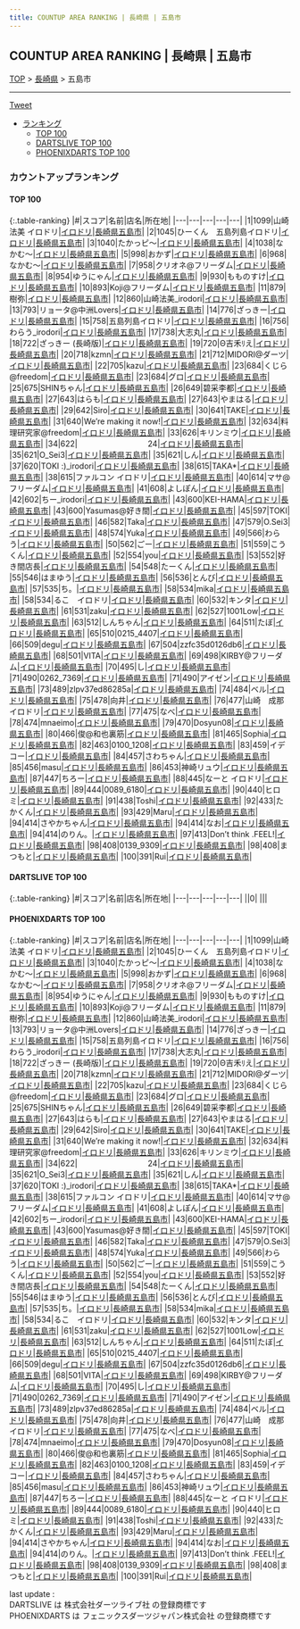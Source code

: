```yaml
---
title: COUNTUP AREA RANKING | 長崎県 | 五島市
---
```

## COUNTUP AREA RANKING | 長崎県 | 五島市

[TOP](/darts/rank/) > [長崎県](/darts/rank/長崎県/) > 五島市

___

<a href="https://twitter.com/share?ref_src=twsrc%5Etfw" data-text="COUNTUP AREA RANKING | 長崎県五島市" class="twitter-share-button" data-hashtags="DARTSLIVE,PHOENIXDARTS,darts,ダーツ" data-show-count="false">Tweet</a>

* [ランキング](#カウントアップランキング)
    * [TOP 100](#top-100)
    * [DARTSLIVE TOP 100](#dartslive-top-100)
    * [PHOENIXDARTS TOP 100](#phoenixdarts-top-100)

### カウントアップランキング

#### TOP 100



{:.table-ranking}
|#|スコア|名前|店名|所在地|
|---|---|---|---|---|
|1|1099|<span class="rank-name-pd">山崎法美 イロドリ</span>|<a href="https://vs.phoenixdarts.com/jp/shop/shopDetailInfo/s_88919?s_seq=88919">イロドリ</a>|<a href="/darts/rank/長崎県/五島市">長崎県五島市</a>|
|2|1045|<span class="rank-name-pd">ひーくん　五島列島イロドリ</span>|<a href="https://vs.phoenixdarts.com/jp/shop/shopDetailInfo/s_88919?s_seq=88919">イロドリ</a>|<a href="/darts/rank/長崎県/五島市">長崎県五島市</a>|
|3|1040|<span class="rank-name-pd">たかっピ～</span>|<a href="https://vs.phoenixdarts.com/jp/shop/shopDetailInfo/s_88919?s_seq=88919">イロドリ</a>|<a href="/darts/rank/長崎県/五島市">長崎県五島市</a>|
|4|1038|<span class="rank-name-pd">なかむ～</span>|<a href="https://vs.phoenixdarts.com/jp/shop/shopDetailInfo/s_88919?s_seq=88919">イロドリ</a>|<a href="/darts/rank/長崎県/五島市">長崎県五島市</a>|
|5|998|<span class="rank-name-pd">おかず</span>|<a href="https://vs.phoenixdarts.com/jp/shop/shopDetailInfo/s_88919?s_seq=88919">イロドリ</a>|<a href="/darts/rank/長崎県/五島市">長崎県五島市</a>|
|6|968|<span class="rank-name-pd">なかむ〜</span>|<a href="https://vs.phoenixdarts.com/jp/shop/shopDetailInfo/s_88919?s_seq=88919">イロドリ</a>|<a href="/darts/rank/長崎県/五島市">長崎県五島市</a>|
|7|958|<span class="rank-name-pd">クリオネ@フリーダム</span>|<a href="https://vs.phoenixdarts.com/jp/shop/shopDetailInfo/s_88919?s_seq=88919">イロドリ</a>|<a href="/darts/rank/長崎県/五島市">長崎県五島市</a>|
|8|954|<span class="rank-name-pd">ゆうにゃん</span>|<a href="https://vs.phoenixdarts.com/jp/shop/shopDetailInfo/s_88919?s_seq=88919">イロドリ</a>|<a href="/darts/rank/長崎県/五島市">長崎県五島市</a>|
|9|930|<span class="rank-name-pd">もものすけ</span>|<a href="https://vs.phoenixdarts.com/jp/shop/shopDetailInfo/s_88919?s_seq=88919">イロドリ</a>|<a href="/darts/rank/長崎県/五島市">長崎県五島市</a>|
|10|893|<span class="rank-name-pd">Koji@フリーダム</span>|<a href="https://vs.phoenixdarts.com/jp/shop/shopDetailInfo/s_88919?s_seq=88919">イロドリ</a>|<a href="/darts/rank/長崎県/五島市">長崎県五島市</a>|
|11|879|<span class="rank-name-pd">樹弥</span>|<a href="https://vs.phoenixdarts.com/jp/shop/shopDetailInfo/s_88919?s_seq=88919">イロドリ</a>|<a href="/darts/rank/長崎県/五島市">長崎県五島市</a>|
|12|860|<span class="rank-name-pd">山崎法美_irodori</span>|<a href="https://vs.phoenixdarts.com/jp/shop/shopDetailInfo/s_88919?s_seq=88919">イロドリ</a>|<a href="/darts/rank/長崎県/五島市">長崎県五島市</a>|
|13|793|<span class="rank-name-pd">リョータ@中洲Lovers</span>|<a href="https://vs.phoenixdarts.com/jp/shop/shopDetailInfo/s_88919?s_seq=88919">イロドリ</a>|<a href="/darts/rank/長崎県/五島市">長崎県五島市</a>|
|14|776|<span class="rank-name-pd">ざっきー</span>|<a href="https://vs.phoenixdarts.com/jp/shop/shopDetailInfo/s_88919?s_seq=88919">イロドリ</a>|<a href="/darts/rank/長崎県/五島市">長崎県五島市</a>|
|15|758|<span class="rank-name-pd">五島列島イロドリ</span>|<a href="https://vs.phoenixdarts.com/jp/shop/shopDetailInfo/s_88919?s_seq=88919">イロドリ</a>|<a href="/darts/rank/長崎県/五島市">長崎県五島市</a>|
|16|756|<span class="rank-name-pd">わらう_irodori</span>|<a href="https://vs.phoenixdarts.com/jp/shop/shopDetailInfo/s_88919?s_seq=88919">イロドリ</a>|<a href="/darts/rank/長崎県/五島市">長崎県五島市</a>|
|17|738|<span class="rank-name-pd">大志丸</span>|<a href="https://vs.phoenixdarts.com/jp/shop/shopDetailInfo/s_88919?s_seq=88919">イロドリ</a>|<a href="/darts/rank/長崎県/五島市">長崎県五島市</a>|
|18|722|<span class="rank-name-pd">ざっきー (長崎版)</span>|<a href="https://vs.phoenixdarts.com/jp/shop/shopDetailInfo/s_88919?s_seq=88919">イロドリ</a>|<a href="/darts/rank/長崎県/五島市">長崎県五島市</a>|
|19|720|<span class="rank-name-pd">Θ吉禾ﾘえ</span>|<a href="https://vs.phoenixdarts.com/jp/shop/shopDetailInfo/s_88919?s_seq=88919">イロドリ</a>|<a href="/darts/rank/長崎県/五島市">長崎県五島市</a>|
|20|718|<span class="rank-name-pd">kzmn</span>|<a href="https://vs.phoenixdarts.com/jp/shop/shopDetailInfo/s_88919?s_seq=88919">イロドリ</a>|<a href="/darts/rank/長崎県/五島市">長崎県五島市</a>|
|21|712|<span class="rank-name-pd">MIDORI@ダーツ</span>|<a href="https://vs.phoenixdarts.com/jp/shop/shopDetailInfo/s_88919?s_seq=88919">イロドリ</a>|<a href="/darts/rank/長崎県/五島市">長崎県五島市</a>|
|22|705|<span class="rank-name-pd">kazu</span>|<a href="https://vs.phoenixdarts.com/jp/shop/shopDetailInfo/s_88919?s_seq=88919">イロドリ</a>|<a href="/darts/rank/長崎県/五島市">長崎県五島市</a>|
|23|684|<span class="rank-name-pd">くじら@freedom</span>|<a href="https://vs.phoenixdarts.com/jp/shop/shopDetailInfo/s_88919?s_seq=88919">イロドリ</a>|<a href="/darts/rank/長崎県/五島市">長崎県五島市</a>|
|23|684|<span class="rank-name-pd">グロ</span>|<a href="https://vs.phoenixdarts.com/jp/shop/shopDetailInfo/s_88919?s_seq=88919">イロドリ</a>|<a href="/darts/rank/長崎県/五島市">長崎県五島市</a>|
|25|675|<span class="rank-name-pd">SHINちゃん</span>|<a href="https://vs.phoenixdarts.com/jp/shop/shopDetailInfo/s_88919?s_seq=88919">イロドリ</a>|<a href="/darts/rank/長崎県/五島市">長崎県五島市</a>|
|26|649|<span class="rank-name-pd">碧采李都</span>|<a href="https://vs.phoenixdarts.com/jp/shop/shopDetailInfo/s_88919?s_seq=88919">イロドリ</a>|<a href="/darts/rank/長崎県/五島市">長崎県五島市</a>|
|27|643|<span class="rank-name-pd">はらも</span>|<a href="https://vs.phoenixdarts.com/jp/shop/shopDetailInfo/s_88919?s_seq=88919">イロドリ</a>|<a href="/darts/rank/長崎県/五島市">長崎県五島市</a>|
|27|643|<span class="rank-name-pd">やまはる</span>|<a href="https://vs.phoenixdarts.com/jp/shop/shopDetailInfo/s_88919?s_seq=88919">イロドリ</a>|<a href="/darts/rank/長崎県/五島市">長崎県五島市</a>|
|29|642|<span class="rank-name-pd">Siro</span>|<a href="https://vs.phoenixdarts.com/jp/shop/shopDetailInfo/s_88919?s_seq=88919">イロドリ</a>|<a href="/darts/rank/長崎県/五島市">長崎県五島市</a>|
|30|641|<span class="rank-name-pd">TAKE</span>|<a href="https://vs.phoenixdarts.com/jp/shop/shopDetailInfo/s_88919?s_seq=88919">イロドリ</a>|<a href="/darts/rank/長崎県/五島市">長崎県五島市</a>|
|31|640|<span class="rank-name-pd">We’re making it now!</span>|<a href="https://vs.phoenixdarts.com/jp/shop/shopDetailInfo/s_88919?s_seq=88919">イロドリ</a>|<a href="/darts/rank/長崎県/五島市">長崎県五島市</a>|
|32|634|<span class="rank-name-pd">料理研究家@freedom</span>|<a href="https://vs.phoenixdarts.com/jp/shop/shopDetailInfo/s_88919?s_seq=88919">イロドリ</a>|<a href="/darts/rank/長崎県/五島市">長崎県五島市</a>|
|33|626|<span class="rank-name-pd">キリンミウ</span>|<a href="https://vs.phoenixdarts.com/jp/shop/shopDetailInfo/s_88919?s_seq=88919">イロドリ</a>|<a href="/darts/rank/長崎県/五島市">長崎県五島市</a>|
|34|622|<span class="rank-name-pd">　　　　　　　　　24</span>|<a href="https://vs.phoenixdarts.com/jp/shop/shopDetailInfo/s_88919?s_seq=88919">イロドリ</a>|<a href="/darts/rank/長崎県/五島市">長崎県五島市</a>|
|35|621|<span class="rank-name-pd">O_Sei3</span>|<a href="https://vs.phoenixdarts.com/jp/shop/shopDetailInfo/s_88919?s_seq=88919">イロドリ</a>|<a href="/darts/rank/長崎県/五島市">長崎県五島市</a>|
|35|621|<span class="rank-name-pd">しん</span>|<a href="https://vs.phoenixdarts.com/jp/shop/shopDetailInfo/s_88919?s_seq=88919">イロドリ</a>|<a href="/darts/rank/長崎県/五島市">長崎県五島市</a>|
|37|620|<span class="rank-name-pd">TOKI :)_irodori</span>|<a href="https://vs.phoenixdarts.com/jp/shop/shopDetailInfo/s_88919?s_seq=88919">イロドリ</a>|<a href="/darts/rank/長崎県/五島市">長崎県五島市</a>|
|38|615|<span class="rank-name-pd">TAKA*</span>|<a href="https://vs.phoenixdarts.com/jp/shop/shopDetailInfo/s_88919?s_seq=88919">イロドリ</a>|<a href="/darts/rank/長崎県/五島市">長崎県五島市</a>|
|38|615|<span class="rank-name-pd">ファルコン イロドリ</span>|<a href="https://vs.phoenixdarts.com/jp/shop/shopDetailInfo/s_88919?s_seq=88919">イロドリ</a>|<a href="/darts/rank/長崎県/五島市">長崎県五島市</a>|
|40|614|<span class="rank-name-pd">マサ@フリーダム</span>|<a href="https://vs.phoenixdarts.com/jp/shop/shopDetailInfo/s_88919?s_seq=88919">イロドリ</a>|<a href="/darts/rank/長崎県/五島市">長崎県五島市</a>|
|41|608|<span class="rank-name-pd">よしぽん</span>|<a href="https://vs.phoenixdarts.com/jp/shop/shopDetailInfo/s_88919?s_seq=88919">イロドリ</a>|<a href="/darts/rank/長崎県/五島市">長崎県五島市</a>|
|42|602|<span class="rank-name-pd">ちー_irodori</span>|<a href="https://vs.phoenixdarts.com/jp/shop/shopDetailInfo/s_88919?s_seq=88919">イロドリ</a>|<a href="/darts/rank/長崎県/五島市">長崎県五島市</a>|
|43|600|<span class="rank-name-pd">KEI-HAMA</span>|<a href="https://vs.phoenixdarts.com/jp/shop/shopDetailInfo/s_88919?s_seq=88919">イロドリ</a>|<a href="/darts/rank/長崎県/五島市">長崎県五島市</a>|
|43|600|<span class="rank-name-pd">Yasumas@好き間</span>|<a href="https://vs.phoenixdarts.com/jp/shop/shopDetailInfo/s_88919?s_seq=88919">イロドリ</a>|<a href="/darts/rank/長崎県/五島市">長崎県五島市</a>|
|45|597|<span class="rank-name-pd">TOKI</span>|<a href="https://vs.phoenixdarts.com/jp/shop/shopDetailInfo/s_88919?s_seq=88919">イロドリ</a>|<a href="/darts/rank/長崎県/五島市">長崎県五島市</a>|
|46|582|<span class="rank-name-pd">Taka</span>|<a href="https://vs.phoenixdarts.com/jp/shop/shopDetailInfo/s_88919?s_seq=88919">イロドリ</a>|<a href="/darts/rank/長崎県/五島市">長崎県五島市</a>|
|47|579|<span class="rank-name-pd">O.Sei3</span>|<a href="https://vs.phoenixdarts.com/jp/shop/shopDetailInfo/s_88919?s_seq=88919">イロドリ</a>|<a href="/darts/rank/長崎県/五島市">長崎県五島市</a>|
|48|574|<span class="rank-name-pd">Yuka</span>|<a href="https://vs.phoenixdarts.com/jp/shop/shopDetailInfo/s_88919?s_seq=88919">イロドリ</a>|<a href="/darts/rank/長崎県/五島市">長崎県五島市</a>|
|49|566|<span class="rank-name-pd">わらう</span>|<a href="https://vs.phoenixdarts.com/jp/shop/shopDetailInfo/s_88919?s_seq=88919">イロドリ</a>|<a href="/darts/rank/長崎県/五島市">長崎県五島市</a>|
|50|562|<span class="rank-name-pd">ごー</span>|<a href="https://vs.phoenixdarts.com/jp/shop/shopDetailInfo/s_88919?s_seq=88919">イロドリ</a>|<a href="/darts/rank/長崎県/五島市">長崎県五島市</a>|
|51|559|<span class="rank-name-pd">こうくん</span>|<a href="https://vs.phoenixdarts.com/jp/shop/shopDetailInfo/s_88919?s_seq=88919">イロドリ</a>|<a href="/darts/rank/長崎県/五島市">長崎県五島市</a>|
|52|554|<span class="rank-name-pd">you</span>|<a href="https://vs.phoenixdarts.com/jp/shop/shopDetailInfo/s_88919?s_seq=88919">イロドリ</a>|<a href="/darts/rank/長崎県/五島市">長崎県五島市</a>|
|53|552|<span class="rank-name-pd">好き間店長</span>|<a href="https://vs.phoenixdarts.com/jp/shop/shopDetailInfo/s_88919?s_seq=88919">イロドリ</a>|<a href="/darts/rank/長崎県/五島市">長崎県五島市</a>|
|54|548|<span class="rank-name-pd">たーくん</span>|<a href="https://vs.phoenixdarts.com/jp/shop/shopDetailInfo/s_88919?s_seq=88919">イロドリ</a>|<a href="/darts/rank/長崎県/五島市">長崎県五島市</a>|
|55|546|<span class="rank-name-pd">はまゆう</span>|<a href="https://vs.phoenixdarts.com/jp/shop/shopDetailInfo/s_88919?s_seq=88919">イロドリ</a>|<a href="/darts/rank/長崎県/五島市">長崎県五島市</a>|
|56|536|<span class="rank-name-pd">とんび</span>|<a href="https://vs.phoenixdarts.com/jp/shop/shopDetailInfo/s_88919?s_seq=88919">イロドリ</a>|<a href="/darts/rank/長崎県/五島市">長崎県五島市</a>|
|57|535|<span class="rank-name-pd">ち。</span>|<a href="https://vs.phoenixdarts.com/jp/shop/shopDetailInfo/s_88919?s_seq=88919">イロドリ</a>|<a href="/darts/rank/長崎県/五島市">長崎県五島市</a>|
|58|534|<span class="rank-name-pd">mika</span>|<a href="https://vs.phoenixdarts.com/jp/shop/shopDetailInfo/s_88919?s_seq=88919">イロドリ</a>|<a href="/darts/rank/長崎県/五島市">長崎県五島市</a>|
|58|534|<span class="rank-name-pd">るこ　イロドリ</span>|<a href="https://vs.phoenixdarts.com/jp/shop/shopDetailInfo/s_88919?s_seq=88919">イロドリ</a>|<a href="/darts/rank/長崎県/五島市">長崎県五島市</a>|
|60|532|<span class="rank-name-pd">キンタ</span>|<a href="https://vs.phoenixdarts.com/jp/shop/shopDetailInfo/s_88919?s_seq=88919">イロドリ</a>|<a href="/darts/rank/長崎県/五島市">長崎県五島市</a>|
|61|531|<span class="rank-name-pd">zaku</span>|<a href="https://vs.phoenixdarts.com/jp/shop/shopDetailInfo/s_88919?s_seq=88919">イロドリ</a>|<a href="/darts/rank/長崎県/五島市">長崎県五島市</a>|
|62|527|<span class="rank-name-pd">1001Low</span>|<a href="https://vs.phoenixdarts.com/jp/shop/shopDetailInfo/s_88919?s_seq=88919">イロドリ</a>|<a href="/darts/rank/長崎県/五島市">長崎県五島市</a>|
|63|512|<span class="rank-name-pd">しんちゃん</span>|<a href="https://vs.phoenixdarts.com/jp/shop/shopDetailInfo/s_88919?s_seq=88919">イロドリ</a>|<a href="/darts/rank/長崎県/五島市">長崎県五島市</a>|
|64|511|<span class="rank-name-pd">たぼ</span>|<a href="https://vs.phoenixdarts.com/jp/shop/shopDetailInfo/s_88919?s_seq=88919">イロドリ</a>|<a href="/darts/rank/長崎県/五島市">長崎県五島市</a>|
|65|510|<span class="rank-name-pd">0215_4407</span>|<a href="https://vs.phoenixdarts.com/jp/shop/shopDetailInfo/s_88919?s_seq=88919">イロドリ</a>|<a href="/darts/rank/長崎県/五島市">長崎県五島市</a>|
|66|509|<span class="rank-name-pd">degu</span>|<a href="https://vs.phoenixdarts.com/jp/shop/shopDetailInfo/s_88919?s_seq=88919">イロドリ</a>|<a href="/darts/rank/長崎県/五島市">長崎県五島市</a>|
|67|504|<span class="rank-name-pd">zzfc35d0126db6</span>|<a href="https://vs.phoenixdarts.com/jp/shop/shopDetailInfo/s_88919?s_seq=88919">イロドリ</a>|<a href="/darts/rank/長崎県/五島市">長崎県五島市</a>|
|68|501|<span class="rank-name-pd">VITA</span>|<a href="https://vs.phoenixdarts.com/jp/shop/shopDetailInfo/s_88919?s_seq=88919">イロドリ</a>|<a href="/darts/rank/長崎県/五島市">長崎県五島市</a>|
|69|498|<span class="rank-name-pd">KIRBY@フリーダム</span>|<a href="https://vs.phoenixdarts.com/jp/shop/shopDetailInfo/s_88919?s_seq=88919">イロドリ</a>|<a href="/darts/rank/長崎県/五島市">長崎県五島市</a>|
|70|495|<span class="rank-name-pd">し</span>|<a href="https://vs.phoenixdarts.com/jp/shop/shopDetailInfo/s_88919?s_seq=88919">イロドリ</a>|<a href="/darts/rank/長崎県/五島市">長崎県五島市</a>|
|71|490|<span class="rank-name-pd">0262_7369</span>|<a href="https://vs.phoenixdarts.com/jp/shop/shopDetailInfo/s_88919?s_seq=88919">イロドリ</a>|<a href="/darts/rank/長崎県/五島市">長崎県五島市</a>|
|71|490|<span class="rank-name-pd">アイゼン</span>|<a href="https://vs.phoenixdarts.com/jp/shop/shopDetailInfo/s_88919?s_seq=88919">イロドリ</a>|<a href="/darts/rank/長崎県/五島市">長崎県五島市</a>|
|73|489|<span class="rank-name-pd">zlpv37ed86285a</span>|<a href="https://vs.phoenixdarts.com/jp/shop/shopDetailInfo/s_88919?s_seq=88919">イロドリ</a>|<a href="/darts/rank/長崎県/五島市">長崎県五島市</a>|
|74|484|<span class="rank-name-pd">ベル</span>|<a href="https://vs.phoenixdarts.com/jp/shop/shopDetailInfo/s_88919?s_seq=88919">イロドリ</a>|<a href="/darts/rank/長崎県/五島市">長崎県五島市</a>|
|75|478|<span class="rank-name-pd">向井</span>|<a href="https://vs.phoenixdarts.com/jp/shop/shopDetailInfo/s_88919?s_seq=88919">イロドリ</a>|<a href="/darts/rank/長崎県/五島市">長崎県五島市</a>|
|76|477|<span class="rank-name-pd">山崎　成那　イロドリ</span>|<a href="https://vs.phoenixdarts.com/jp/shop/shopDetailInfo/s_88919?s_seq=88919">イロドリ</a>|<a href="/darts/rank/長崎県/五島市">長崎県五島市</a>|
|77|475|<span class="rank-name-pd">なべ</span>|<a href="https://vs.phoenixdarts.com/jp/shop/shopDetailInfo/s_88919?s_seq=88919">イロドリ</a>|<a href="/darts/rank/長崎県/五島市">長崎県五島市</a>|
|78|474|<span class="rank-name-pd">mnaeimo</span>|<a href="https://vs.phoenixdarts.com/jp/shop/shopDetailInfo/s_88919?s_seq=88919">イロドリ</a>|<a href="/darts/rank/長崎県/五島市">長崎県五島市</a>|
|79|470|<span class="rank-name-pd">Dosyun08</span>|<a href="https://vs.phoenixdarts.com/jp/shop/shopDetailInfo/s_88919?s_seq=88919">イロドリ</a>|<a href="/darts/rank/長崎県/五島市">長崎県五島市</a>|
|80|466|<span class="rank-name-pd">俊@和也裏筋</span>|<a href="https://vs.phoenixdarts.com/jp/shop/shopDetailInfo/s_88919?s_seq=88919">イロドリ</a>|<a href="/darts/rank/長崎県/五島市">長崎県五島市</a>|
|81|465|<span class="rank-name-pd">Sophia</span>|<a href="https://vs.phoenixdarts.com/jp/shop/shopDetailInfo/s_88919?s_seq=88919">イロドリ</a>|<a href="/darts/rank/長崎県/五島市">長崎県五島市</a>|
|82|463|<span class="rank-name-pd">0100_1208</span>|<a href="https://vs.phoenixdarts.com/jp/shop/shopDetailInfo/s_88919?s_seq=88919">イロドリ</a>|<a href="/darts/rank/長崎県/五島市">長崎県五島市</a>|
|83|459|<span class="rank-name-pd">イデコー</span>|<a href="https://vs.phoenixdarts.com/jp/shop/shopDetailInfo/s_88919?s_seq=88919">イロドリ</a>|<a href="/darts/rank/長崎県/五島市">長崎県五島市</a>|
|84|457|<span class="rank-name-pd">さわちゃん</span>|<a href="https://vs.phoenixdarts.com/jp/shop/shopDetailInfo/s_88919?s_seq=88919">イロドリ</a>|<a href="/darts/rank/長崎県/五島市">長崎県五島市</a>|
|85|456|<span class="rank-name-pd">masu</span>|<a href="https://vs.phoenixdarts.com/jp/shop/shopDetailInfo/s_88919?s_seq=88919">イロドリ</a>|<a href="/darts/rank/長崎県/五島市">長崎県五島市</a>|
|86|453|<span class="rank-name-pd">神崎リュウ</span>|<a href="https://vs.phoenixdarts.com/jp/shop/shopDetailInfo/s_88919?s_seq=88919">イロドリ</a>|<a href="/darts/rank/長崎県/五島市">長崎県五島市</a>|
|87|447|<span class="rank-name-pd">ちろー</span>|<a href="https://vs.phoenixdarts.com/jp/shop/shopDetailInfo/s_88919?s_seq=88919">イロドリ</a>|<a href="/darts/rank/長崎県/五島市">長崎県五島市</a>|
|88|445|<span class="rank-name-pd">なーと イロドリ</span>|<a href="https://vs.phoenixdarts.com/jp/shop/shopDetailInfo/s_88919?s_seq=88919">イロドリ</a>|<a href="/darts/rank/長崎県/五島市">長崎県五島市</a>|
|89|444|<span class="rank-name-pd">0089_6180</span>|<a href="https://vs.phoenixdarts.com/jp/shop/shopDetailInfo/s_88919?s_seq=88919">イロドリ</a>|<a href="/darts/rank/長崎県/五島市">長崎県五島市</a>|
|90|440|<span class="rank-name-pd">ヒロミ</span>|<a href="https://vs.phoenixdarts.com/jp/shop/shopDetailInfo/s_88919?s_seq=88919">イロドリ</a>|<a href="/darts/rank/長崎県/五島市">長崎県五島市</a>|
|91|438|<span class="rank-name-pd">Toshi</span>|<a href="https://vs.phoenixdarts.com/jp/shop/shopDetailInfo/s_88919?s_seq=88919">イロドリ</a>|<a href="/darts/rank/長崎県/五島市">長崎県五島市</a>|
|92|433|<span class="rank-name-pd">たかくん</span>|<a href="https://vs.phoenixdarts.com/jp/shop/shopDetailInfo/s_88919?s_seq=88919">イロドリ</a>|<a href="/darts/rank/長崎県/五島市">長崎県五島市</a>|
|93|429|<span class="rank-name-pd">Maru</span>|<a href="https://vs.phoenixdarts.com/jp/shop/shopDetailInfo/s_88919?s_seq=88919">イロドリ</a>|<a href="/darts/rank/長崎県/五島市">長崎県五島市</a>|
|94|414|<span class="rank-name-pd">さやかちゃん</span>|<a href="https://vs.phoenixdarts.com/jp/shop/shopDetailInfo/s_88919?s_seq=88919">イロドリ</a>|<a href="/darts/rank/長崎県/五島市">長崎県五島市</a>|
|94|414|<span class="rank-name-pd">なお</span>|<a href="https://vs.phoenixdarts.com/jp/shop/shopDetailInfo/s_88919?s_seq=88919">イロドリ</a>|<a href="/darts/rank/長崎県/五島市">長崎県五島市</a>|
|94|414|<span class="rank-name-pd">のりん。</span>|<a href="https://vs.phoenixdarts.com/jp/shop/shopDetailInfo/s_88919?s_seq=88919">イロドリ</a>|<a href="/darts/rank/長崎県/五島市">長崎県五島市</a>|
|97|413|<span class="rank-name-pd">Don’t think .FEEL!</span>|<a href="https://vs.phoenixdarts.com/jp/shop/shopDetailInfo/s_88919?s_seq=88919">イロドリ</a>|<a href="/darts/rank/長崎県/五島市">長崎県五島市</a>|
|98|408|<span class="rank-name-pd">0139_9309</span>|<a href="https://vs.phoenixdarts.com/jp/shop/shopDetailInfo/s_88919?s_seq=88919">イロドリ</a>|<a href="/darts/rank/長崎県/五島市">長崎県五島市</a>|
|98|408|<span class="rank-name-pd">まつもと</span>|<a href="https://vs.phoenixdarts.com/jp/shop/shopDetailInfo/s_88919?s_seq=88919">イロドリ</a>|<a href="/darts/rank/長崎県/五島市">長崎県五島市</a>|
|100|391|<span class="rank-name-pd">Rui</span>|<a href="https://vs.phoenixdarts.com/jp/shop/shopDetailInfo/s_88919?s_seq=88919">イロドリ</a>|<a href="/darts/rank/長崎県/五島市">長崎県五島市</a>|


#### DARTSLIVE TOP 100



{:.table-ranking}
|#|スコア|名前|店名|所在地|
|---|---|---|---|---|
||0|<span class="rank-name-dl"> </span>|<a href=""></a>|<a href="/darts/rank//"></a>|


#### PHOENIXDARTS TOP 100



{:.table-ranking}
|#|スコア|名前|店名|所在地|
|---|---|---|---|---|
|1|1099|<span class="rank-name-pd">山崎法美 イロドリ</span>|<a href="https://vs.phoenixdarts.com/jp/shop/shopDetailInfo/s_88919?s_seq=88919">イロドリ</a>|<a href="/darts/rank/長崎県/五島市">長崎県五島市</a>|
|2|1045|<span class="rank-name-pd">ひーくん　五島列島イロドリ</span>|<a href="https://vs.phoenixdarts.com/jp/shop/shopDetailInfo/s_88919?s_seq=88919">イロドリ</a>|<a href="/darts/rank/長崎県/五島市">長崎県五島市</a>|
|3|1040|<span class="rank-name-pd">たかっピ～</span>|<a href="https://vs.phoenixdarts.com/jp/shop/shopDetailInfo/s_88919?s_seq=88919">イロドリ</a>|<a href="/darts/rank/長崎県/五島市">長崎県五島市</a>|
|4|1038|<span class="rank-name-pd">なかむ～</span>|<a href="https://vs.phoenixdarts.com/jp/shop/shopDetailInfo/s_88919?s_seq=88919">イロドリ</a>|<a href="/darts/rank/長崎県/五島市">長崎県五島市</a>|
|5|998|<span class="rank-name-pd">おかず</span>|<a href="https://vs.phoenixdarts.com/jp/shop/shopDetailInfo/s_88919?s_seq=88919">イロドリ</a>|<a href="/darts/rank/長崎県/五島市">長崎県五島市</a>|
|6|968|<span class="rank-name-pd">なかむ〜</span>|<a href="https://vs.phoenixdarts.com/jp/shop/shopDetailInfo/s_88919?s_seq=88919">イロドリ</a>|<a href="/darts/rank/長崎県/五島市">長崎県五島市</a>|
|7|958|<span class="rank-name-pd">クリオネ@フリーダム</span>|<a href="https://vs.phoenixdarts.com/jp/shop/shopDetailInfo/s_88919?s_seq=88919">イロドリ</a>|<a href="/darts/rank/長崎県/五島市">長崎県五島市</a>|
|8|954|<span class="rank-name-pd">ゆうにゃん</span>|<a href="https://vs.phoenixdarts.com/jp/shop/shopDetailInfo/s_88919?s_seq=88919">イロドリ</a>|<a href="/darts/rank/長崎県/五島市">長崎県五島市</a>|
|9|930|<span class="rank-name-pd">もものすけ</span>|<a href="https://vs.phoenixdarts.com/jp/shop/shopDetailInfo/s_88919?s_seq=88919">イロドリ</a>|<a href="/darts/rank/長崎県/五島市">長崎県五島市</a>|
|10|893|<span class="rank-name-pd">Koji@フリーダム</span>|<a href="https://vs.phoenixdarts.com/jp/shop/shopDetailInfo/s_88919?s_seq=88919">イロドリ</a>|<a href="/darts/rank/長崎県/五島市">長崎県五島市</a>|
|11|879|<span class="rank-name-pd">樹弥</span>|<a href="https://vs.phoenixdarts.com/jp/shop/shopDetailInfo/s_88919?s_seq=88919">イロドリ</a>|<a href="/darts/rank/長崎県/五島市">長崎県五島市</a>|
|12|860|<span class="rank-name-pd">山崎法美_irodori</span>|<a href="https://vs.phoenixdarts.com/jp/shop/shopDetailInfo/s_88919?s_seq=88919">イロドリ</a>|<a href="/darts/rank/長崎県/五島市">長崎県五島市</a>|
|13|793|<span class="rank-name-pd">リョータ@中洲Lovers</span>|<a href="https://vs.phoenixdarts.com/jp/shop/shopDetailInfo/s_88919?s_seq=88919">イロドリ</a>|<a href="/darts/rank/長崎県/五島市">長崎県五島市</a>|
|14|776|<span class="rank-name-pd">ざっきー</span>|<a href="https://vs.phoenixdarts.com/jp/shop/shopDetailInfo/s_88919?s_seq=88919">イロドリ</a>|<a href="/darts/rank/長崎県/五島市">長崎県五島市</a>|
|15|758|<span class="rank-name-pd">五島列島イロドリ</span>|<a href="https://vs.phoenixdarts.com/jp/shop/shopDetailInfo/s_88919?s_seq=88919">イロドリ</a>|<a href="/darts/rank/長崎県/五島市">長崎県五島市</a>|
|16|756|<span class="rank-name-pd">わらう_irodori</span>|<a href="https://vs.phoenixdarts.com/jp/shop/shopDetailInfo/s_88919?s_seq=88919">イロドリ</a>|<a href="/darts/rank/長崎県/五島市">長崎県五島市</a>|
|17|738|<span class="rank-name-pd">大志丸</span>|<a href="https://vs.phoenixdarts.com/jp/shop/shopDetailInfo/s_88919?s_seq=88919">イロドリ</a>|<a href="/darts/rank/長崎県/五島市">長崎県五島市</a>|
|18|722|<span class="rank-name-pd">ざっきー (長崎版)</span>|<a href="https://vs.phoenixdarts.com/jp/shop/shopDetailInfo/s_88919?s_seq=88919">イロドリ</a>|<a href="/darts/rank/長崎県/五島市">長崎県五島市</a>|
|19|720|<span class="rank-name-pd">Θ吉禾ﾘえ</span>|<a href="https://vs.phoenixdarts.com/jp/shop/shopDetailInfo/s_88919?s_seq=88919">イロドリ</a>|<a href="/darts/rank/長崎県/五島市">長崎県五島市</a>|
|20|718|<span class="rank-name-pd">kzmn</span>|<a href="https://vs.phoenixdarts.com/jp/shop/shopDetailInfo/s_88919?s_seq=88919">イロドリ</a>|<a href="/darts/rank/長崎県/五島市">長崎県五島市</a>|
|21|712|<span class="rank-name-pd">MIDORI@ダーツ</span>|<a href="https://vs.phoenixdarts.com/jp/shop/shopDetailInfo/s_88919?s_seq=88919">イロドリ</a>|<a href="/darts/rank/長崎県/五島市">長崎県五島市</a>|
|22|705|<span class="rank-name-pd">kazu</span>|<a href="https://vs.phoenixdarts.com/jp/shop/shopDetailInfo/s_88919?s_seq=88919">イロドリ</a>|<a href="/darts/rank/長崎県/五島市">長崎県五島市</a>|
|23|684|<span class="rank-name-pd">くじら@freedom</span>|<a href="https://vs.phoenixdarts.com/jp/shop/shopDetailInfo/s_88919?s_seq=88919">イロドリ</a>|<a href="/darts/rank/長崎県/五島市">長崎県五島市</a>|
|23|684|<span class="rank-name-pd">グロ</span>|<a href="https://vs.phoenixdarts.com/jp/shop/shopDetailInfo/s_88919?s_seq=88919">イロドリ</a>|<a href="/darts/rank/長崎県/五島市">長崎県五島市</a>|
|25|675|<span class="rank-name-pd">SHINちゃん</span>|<a href="https://vs.phoenixdarts.com/jp/shop/shopDetailInfo/s_88919?s_seq=88919">イロドリ</a>|<a href="/darts/rank/長崎県/五島市">長崎県五島市</a>|
|26|649|<span class="rank-name-pd">碧采李都</span>|<a href="https://vs.phoenixdarts.com/jp/shop/shopDetailInfo/s_88919?s_seq=88919">イロドリ</a>|<a href="/darts/rank/長崎県/五島市">長崎県五島市</a>|
|27|643|<span class="rank-name-pd">はらも</span>|<a href="https://vs.phoenixdarts.com/jp/shop/shopDetailInfo/s_88919?s_seq=88919">イロドリ</a>|<a href="/darts/rank/長崎県/五島市">長崎県五島市</a>|
|27|643|<span class="rank-name-pd">やまはる</span>|<a href="https://vs.phoenixdarts.com/jp/shop/shopDetailInfo/s_88919?s_seq=88919">イロドリ</a>|<a href="/darts/rank/長崎県/五島市">長崎県五島市</a>|
|29|642|<span class="rank-name-pd">Siro</span>|<a href="https://vs.phoenixdarts.com/jp/shop/shopDetailInfo/s_88919?s_seq=88919">イロドリ</a>|<a href="/darts/rank/長崎県/五島市">長崎県五島市</a>|
|30|641|<span class="rank-name-pd">TAKE</span>|<a href="https://vs.phoenixdarts.com/jp/shop/shopDetailInfo/s_88919?s_seq=88919">イロドリ</a>|<a href="/darts/rank/長崎県/五島市">長崎県五島市</a>|
|31|640|<span class="rank-name-pd">We’re making it now!</span>|<a href="https://vs.phoenixdarts.com/jp/shop/shopDetailInfo/s_88919?s_seq=88919">イロドリ</a>|<a href="/darts/rank/長崎県/五島市">長崎県五島市</a>|
|32|634|<span class="rank-name-pd">料理研究家@freedom</span>|<a href="https://vs.phoenixdarts.com/jp/shop/shopDetailInfo/s_88919?s_seq=88919">イロドリ</a>|<a href="/darts/rank/長崎県/五島市">長崎県五島市</a>|
|33|626|<span class="rank-name-pd">キリンミウ</span>|<a href="https://vs.phoenixdarts.com/jp/shop/shopDetailInfo/s_88919?s_seq=88919">イロドリ</a>|<a href="/darts/rank/長崎県/五島市">長崎県五島市</a>|
|34|622|<span class="rank-name-pd">　　　　　　　　　24</span>|<a href="https://vs.phoenixdarts.com/jp/shop/shopDetailInfo/s_88919?s_seq=88919">イロドリ</a>|<a href="/darts/rank/長崎県/五島市">長崎県五島市</a>|
|35|621|<span class="rank-name-pd">O_Sei3</span>|<a href="https://vs.phoenixdarts.com/jp/shop/shopDetailInfo/s_88919?s_seq=88919">イロドリ</a>|<a href="/darts/rank/長崎県/五島市">長崎県五島市</a>|
|35|621|<span class="rank-name-pd">しん</span>|<a href="https://vs.phoenixdarts.com/jp/shop/shopDetailInfo/s_88919?s_seq=88919">イロドリ</a>|<a href="/darts/rank/長崎県/五島市">長崎県五島市</a>|
|37|620|<span class="rank-name-pd">TOKI :)_irodori</span>|<a href="https://vs.phoenixdarts.com/jp/shop/shopDetailInfo/s_88919?s_seq=88919">イロドリ</a>|<a href="/darts/rank/長崎県/五島市">長崎県五島市</a>|
|38|615|<span class="rank-name-pd">TAKA*</span>|<a href="https://vs.phoenixdarts.com/jp/shop/shopDetailInfo/s_88919?s_seq=88919">イロドリ</a>|<a href="/darts/rank/長崎県/五島市">長崎県五島市</a>|
|38|615|<span class="rank-name-pd">ファルコン イロドリ</span>|<a href="https://vs.phoenixdarts.com/jp/shop/shopDetailInfo/s_88919?s_seq=88919">イロドリ</a>|<a href="/darts/rank/長崎県/五島市">長崎県五島市</a>|
|40|614|<span class="rank-name-pd">マサ@フリーダム</span>|<a href="https://vs.phoenixdarts.com/jp/shop/shopDetailInfo/s_88919?s_seq=88919">イロドリ</a>|<a href="/darts/rank/長崎県/五島市">長崎県五島市</a>|
|41|608|<span class="rank-name-pd">よしぽん</span>|<a href="https://vs.phoenixdarts.com/jp/shop/shopDetailInfo/s_88919?s_seq=88919">イロドリ</a>|<a href="/darts/rank/長崎県/五島市">長崎県五島市</a>|
|42|602|<span class="rank-name-pd">ちー_irodori</span>|<a href="https://vs.phoenixdarts.com/jp/shop/shopDetailInfo/s_88919?s_seq=88919">イロドリ</a>|<a href="/darts/rank/長崎県/五島市">長崎県五島市</a>|
|43|600|<span class="rank-name-pd">KEI-HAMA</span>|<a href="https://vs.phoenixdarts.com/jp/shop/shopDetailInfo/s_88919?s_seq=88919">イロドリ</a>|<a href="/darts/rank/長崎県/五島市">長崎県五島市</a>|
|43|600|<span class="rank-name-pd">Yasumas@好き間</span>|<a href="https://vs.phoenixdarts.com/jp/shop/shopDetailInfo/s_88919?s_seq=88919">イロドリ</a>|<a href="/darts/rank/長崎県/五島市">長崎県五島市</a>|
|45|597|<span class="rank-name-pd">TOKI</span>|<a href="https://vs.phoenixdarts.com/jp/shop/shopDetailInfo/s_88919?s_seq=88919">イロドリ</a>|<a href="/darts/rank/長崎県/五島市">長崎県五島市</a>|
|46|582|<span class="rank-name-pd">Taka</span>|<a href="https://vs.phoenixdarts.com/jp/shop/shopDetailInfo/s_88919?s_seq=88919">イロドリ</a>|<a href="/darts/rank/長崎県/五島市">長崎県五島市</a>|
|47|579|<span class="rank-name-pd">O.Sei3</span>|<a href="https://vs.phoenixdarts.com/jp/shop/shopDetailInfo/s_88919?s_seq=88919">イロドリ</a>|<a href="/darts/rank/長崎県/五島市">長崎県五島市</a>|
|48|574|<span class="rank-name-pd">Yuka</span>|<a href="https://vs.phoenixdarts.com/jp/shop/shopDetailInfo/s_88919?s_seq=88919">イロドリ</a>|<a href="/darts/rank/長崎県/五島市">長崎県五島市</a>|
|49|566|<span class="rank-name-pd">わらう</span>|<a href="https://vs.phoenixdarts.com/jp/shop/shopDetailInfo/s_88919?s_seq=88919">イロドリ</a>|<a href="/darts/rank/長崎県/五島市">長崎県五島市</a>|
|50|562|<span class="rank-name-pd">ごー</span>|<a href="https://vs.phoenixdarts.com/jp/shop/shopDetailInfo/s_88919?s_seq=88919">イロドリ</a>|<a href="/darts/rank/長崎県/五島市">長崎県五島市</a>|
|51|559|<span class="rank-name-pd">こうくん</span>|<a href="https://vs.phoenixdarts.com/jp/shop/shopDetailInfo/s_88919?s_seq=88919">イロドリ</a>|<a href="/darts/rank/長崎県/五島市">長崎県五島市</a>|
|52|554|<span class="rank-name-pd">you</span>|<a href="https://vs.phoenixdarts.com/jp/shop/shopDetailInfo/s_88919?s_seq=88919">イロドリ</a>|<a href="/darts/rank/長崎県/五島市">長崎県五島市</a>|
|53|552|<span class="rank-name-pd">好き間店長</span>|<a href="https://vs.phoenixdarts.com/jp/shop/shopDetailInfo/s_88919?s_seq=88919">イロドリ</a>|<a href="/darts/rank/長崎県/五島市">長崎県五島市</a>|
|54|548|<span class="rank-name-pd">たーくん</span>|<a href="https://vs.phoenixdarts.com/jp/shop/shopDetailInfo/s_88919?s_seq=88919">イロドリ</a>|<a href="/darts/rank/長崎県/五島市">長崎県五島市</a>|
|55|546|<span class="rank-name-pd">はまゆう</span>|<a href="https://vs.phoenixdarts.com/jp/shop/shopDetailInfo/s_88919?s_seq=88919">イロドリ</a>|<a href="/darts/rank/長崎県/五島市">長崎県五島市</a>|
|56|536|<span class="rank-name-pd">とんび</span>|<a href="https://vs.phoenixdarts.com/jp/shop/shopDetailInfo/s_88919?s_seq=88919">イロドリ</a>|<a href="/darts/rank/長崎県/五島市">長崎県五島市</a>|
|57|535|<span class="rank-name-pd">ち。</span>|<a href="https://vs.phoenixdarts.com/jp/shop/shopDetailInfo/s_88919?s_seq=88919">イロドリ</a>|<a href="/darts/rank/長崎県/五島市">長崎県五島市</a>|
|58|534|<span class="rank-name-pd">mika</span>|<a href="https://vs.phoenixdarts.com/jp/shop/shopDetailInfo/s_88919?s_seq=88919">イロドリ</a>|<a href="/darts/rank/長崎県/五島市">長崎県五島市</a>|
|58|534|<span class="rank-name-pd">るこ　イロドリ</span>|<a href="https://vs.phoenixdarts.com/jp/shop/shopDetailInfo/s_88919?s_seq=88919">イロドリ</a>|<a href="/darts/rank/長崎県/五島市">長崎県五島市</a>|
|60|532|<span class="rank-name-pd">キンタ</span>|<a href="https://vs.phoenixdarts.com/jp/shop/shopDetailInfo/s_88919?s_seq=88919">イロドリ</a>|<a href="/darts/rank/長崎県/五島市">長崎県五島市</a>|
|61|531|<span class="rank-name-pd">zaku</span>|<a href="https://vs.phoenixdarts.com/jp/shop/shopDetailInfo/s_88919?s_seq=88919">イロドリ</a>|<a href="/darts/rank/長崎県/五島市">長崎県五島市</a>|
|62|527|<span class="rank-name-pd">1001Low</span>|<a href="https://vs.phoenixdarts.com/jp/shop/shopDetailInfo/s_88919?s_seq=88919">イロドリ</a>|<a href="/darts/rank/長崎県/五島市">長崎県五島市</a>|
|63|512|<span class="rank-name-pd">しんちゃん</span>|<a href="https://vs.phoenixdarts.com/jp/shop/shopDetailInfo/s_88919?s_seq=88919">イロドリ</a>|<a href="/darts/rank/長崎県/五島市">長崎県五島市</a>|
|64|511|<span class="rank-name-pd">たぼ</span>|<a href="https://vs.phoenixdarts.com/jp/shop/shopDetailInfo/s_88919?s_seq=88919">イロドリ</a>|<a href="/darts/rank/長崎県/五島市">長崎県五島市</a>|
|65|510|<span class="rank-name-pd">0215_4407</span>|<a href="https://vs.phoenixdarts.com/jp/shop/shopDetailInfo/s_88919?s_seq=88919">イロドリ</a>|<a href="/darts/rank/長崎県/五島市">長崎県五島市</a>|
|66|509|<span class="rank-name-pd">degu</span>|<a href="https://vs.phoenixdarts.com/jp/shop/shopDetailInfo/s_88919?s_seq=88919">イロドリ</a>|<a href="/darts/rank/長崎県/五島市">長崎県五島市</a>|
|67|504|<span class="rank-name-pd">zzfc35d0126db6</span>|<a href="https://vs.phoenixdarts.com/jp/shop/shopDetailInfo/s_88919?s_seq=88919">イロドリ</a>|<a href="/darts/rank/長崎県/五島市">長崎県五島市</a>|
|68|501|<span class="rank-name-pd">VITA</span>|<a href="https://vs.phoenixdarts.com/jp/shop/shopDetailInfo/s_88919?s_seq=88919">イロドリ</a>|<a href="/darts/rank/長崎県/五島市">長崎県五島市</a>|
|69|498|<span class="rank-name-pd">KIRBY@フリーダム</span>|<a href="https://vs.phoenixdarts.com/jp/shop/shopDetailInfo/s_88919?s_seq=88919">イロドリ</a>|<a href="/darts/rank/長崎県/五島市">長崎県五島市</a>|
|70|495|<span class="rank-name-pd">し</span>|<a href="https://vs.phoenixdarts.com/jp/shop/shopDetailInfo/s_88919?s_seq=88919">イロドリ</a>|<a href="/darts/rank/長崎県/五島市">長崎県五島市</a>|
|71|490|<span class="rank-name-pd">0262_7369</span>|<a href="https://vs.phoenixdarts.com/jp/shop/shopDetailInfo/s_88919?s_seq=88919">イロドリ</a>|<a href="/darts/rank/長崎県/五島市">長崎県五島市</a>|
|71|490|<span class="rank-name-pd">アイゼン</span>|<a href="https://vs.phoenixdarts.com/jp/shop/shopDetailInfo/s_88919?s_seq=88919">イロドリ</a>|<a href="/darts/rank/長崎県/五島市">長崎県五島市</a>|
|73|489|<span class="rank-name-pd">zlpv37ed86285a</span>|<a href="https://vs.phoenixdarts.com/jp/shop/shopDetailInfo/s_88919?s_seq=88919">イロドリ</a>|<a href="/darts/rank/長崎県/五島市">長崎県五島市</a>|
|74|484|<span class="rank-name-pd">ベル</span>|<a href="https://vs.phoenixdarts.com/jp/shop/shopDetailInfo/s_88919?s_seq=88919">イロドリ</a>|<a href="/darts/rank/長崎県/五島市">長崎県五島市</a>|
|75|478|<span class="rank-name-pd">向井</span>|<a href="https://vs.phoenixdarts.com/jp/shop/shopDetailInfo/s_88919?s_seq=88919">イロドリ</a>|<a href="/darts/rank/長崎県/五島市">長崎県五島市</a>|
|76|477|<span class="rank-name-pd">山崎　成那　イロドリ</span>|<a href="https://vs.phoenixdarts.com/jp/shop/shopDetailInfo/s_88919?s_seq=88919">イロドリ</a>|<a href="/darts/rank/長崎県/五島市">長崎県五島市</a>|
|77|475|<span class="rank-name-pd">なべ</span>|<a href="https://vs.phoenixdarts.com/jp/shop/shopDetailInfo/s_88919?s_seq=88919">イロドリ</a>|<a href="/darts/rank/長崎県/五島市">長崎県五島市</a>|
|78|474|<span class="rank-name-pd">mnaeimo</span>|<a href="https://vs.phoenixdarts.com/jp/shop/shopDetailInfo/s_88919?s_seq=88919">イロドリ</a>|<a href="/darts/rank/長崎県/五島市">長崎県五島市</a>|
|79|470|<span class="rank-name-pd">Dosyun08</span>|<a href="https://vs.phoenixdarts.com/jp/shop/shopDetailInfo/s_88919?s_seq=88919">イロドリ</a>|<a href="/darts/rank/長崎県/五島市">長崎県五島市</a>|
|80|466|<span class="rank-name-pd">俊@和也裏筋</span>|<a href="https://vs.phoenixdarts.com/jp/shop/shopDetailInfo/s_88919?s_seq=88919">イロドリ</a>|<a href="/darts/rank/長崎県/五島市">長崎県五島市</a>|
|81|465|<span class="rank-name-pd">Sophia</span>|<a href="https://vs.phoenixdarts.com/jp/shop/shopDetailInfo/s_88919?s_seq=88919">イロドリ</a>|<a href="/darts/rank/長崎県/五島市">長崎県五島市</a>|
|82|463|<span class="rank-name-pd">0100_1208</span>|<a href="https://vs.phoenixdarts.com/jp/shop/shopDetailInfo/s_88919?s_seq=88919">イロドリ</a>|<a href="/darts/rank/長崎県/五島市">長崎県五島市</a>|
|83|459|<span class="rank-name-pd">イデコー</span>|<a href="https://vs.phoenixdarts.com/jp/shop/shopDetailInfo/s_88919?s_seq=88919">イロドリ</a>|<a href="/darts/rank/長崎県/五島市">長崎県五島市</a>|
|84|457|<span class="rank-name-pd">さわちゃん</span>|<a href="https://vs.phoenixdarts.com/jp/shop/shopDetailInfo/s_88919?s_seq=88919">イロドリ</a>|<a href="/darts/rank/長崎県/五島市">長崎県五島市</a>|
|85|456|<span class="rank-name-pd">masu</span>|<a href="https://vs.phoenixdarts.com/jp/shop/shopDetailInfo/s_88919?s_seq=88919">イロドリ</a>|<a href="/darts/rank/長崎県/五島市">長崎県五島市</a>|
|86|453|<span class="rank-name-pd">神崎リュウ</span>|<a href="https://vs.phoenixdarts.com/jp/shop/shopDetailInfo/s_88919?s_seq=88919">イロドリ</a>|<a href="/darts/rank/長崎県/五島市">長崎県五島市</a>|
|87|447|<span class="rank-name-pd">ちろー</span>|<a href="https://vs.phoenixdarts.com/jp/shop/shopDetailInfo/s_88919?s_seq=88919">イロドリ</a>|<a href="/darts/rank/長崎県/五島市">長崎県五島市</a>|
|88|445|<span class="rank-name-pd">なーと イロドリ</span>|<a href="https://vs.phoenixdarts.com/jp/shop/shopDetailInfo/s_88919?s_seq=88919">イロドリ</a>|<a href="/darts/rank/長崎県/五島市">長崎県五島市</a>|
|89|444|<span class="rank-name-pd">0089_6180</span>|<a href="https://vs.phoenixdarts.com/jp/shop/shopDetailInfo/s_88919?s_seq=88919">イロドリ</a>|<a href="/darts/rank/長崎県/五島市">長崎県五島市</a>|
|90|440|<span class="rank-name-pd">ヒロミ</span>|<a href="https://vs.phoenixdarts.com/jp/shop/shopDetailInfo/s_88919?s_seq=88919">イロドリ</a>|<a href="/darts/rank/長崎県/五島市">長崎県五島市</a>|
|91|438|<span class="rank-name-pd">Toshi</span>|<a href="https://vs.phoenixdarts.com/jp/shop/shopDetailInfo/s_88919?s_seq=88919">イロドリ</a>|<a href="/darts/rank/長崎県/五島市">長崎県五島市</a>|
|92|433|<span class="rank-name-pd">たかくん</span>|<a href="https://vs.phoenixdarts.com/jp/shop/shopDetailInfo/s_88919?s_seq=88919">イロドリ</a>|<a href="/darts/rank/長崎県/五島市">長崎県五島市</a>|
|93|429|<span class="rank-name-pd">Maru</span>|<a href="https://vs.phoenixdarts.com/jp/shop/shopDetailInfo/s_88919?s_seq=88919">イロドリ</a>|<a href="/darts/rank/長崎県/五島市">長崎県五島市</a>|
|94|414|<span class="rank-name-pd">さやかちゃん</span>|<a href="https://vs.phoenixdarts.com/jp/shop/shopDetailInfo/s_88919?s_seq=88919">イロドリ</a>|<a href="/darts/rank/長崎県/五島市">長崎県五島市</a>|
|94|414|<span class="rank-name-pd">なお</span>|<a href="https://vs.phoenixdarts.com/jp/shop/shopDetailInfo/s_88919?s_seq=88919">イロドリ</a>|<a href="/darts/rank/長崎県/五島市">長崎県五島市</a>|
|94|414|<span class="rank-name-pd">のりん。</span>|<a href="https://vs.phoenixdarts.com/jp/shop/shopDetailInfo/s_88919?s_seq=88919">イロドリ</a>|<a href="/darts/rank/長崎県/五島市">長崎県五島市</a>|
|97|413|<span class="rank-name-pd">Don’t think .FEEL!</span>|<a href="https://vs.phoenixdarts.com/jp/shop/shopDetailInfo/s_88919?s_seq=88919">イロドリ</a>|<a href="/darts/rank/長崎県/五島市">長崎県五島市</a>|
|98|408|<span class="rank-name-pd">0139_9309</span>|<a href="https://vs.phoenixdarts.com/jp/shop/shopDetailInfo/s_88919?s_seq=88919">イロドリ</a>|<a href="/darts/rank/長崎県/五島市">長崎県五島市</a>|
|98|408|<span class="rank-name-pd">まつもと</span>|<a href="https://vs.phoenixdarts.com/jp/shop/shopDetailInfo/s_88919?s_seq=88919">イロドリ</a>|<a href="/darts/rank/長崎県/五島市">長崎県五島市</a>|
|100|391|<span class="rank-name-pd">Rui</span>|<a href="https://vs.phoenixdarts.com/jp/shop/shopDetailInfo/s_88919?s_seq=88919">イロドリ</a>|<a href="/darts/rank/長崎県/五島市">長崎県五島市</a>|


<div class="footer border-top border-gray-light mt-5 pt-3 text-right text-gray">
    last update : <span style="font-weight: italic" id="foot_last_modified"></span><br />
    DARTSLIVE は 株式会社ダーツライブ社 の登録商標です<br />
    PHOENIXDARTS は フェニックスダーツジャパン株式会社 の登録商標です<br />
</div>

<script src="https://cdnjs.cloudflare.com/ajax/libs/jquery.tablesorter/2.31.3/js/jquery.tablesorter.min.js" integrity="sha512-qzgd5cYSZcosqpzpn7zF2ZId8f/8CHmFKZ8j7mU4OUXTNRd5g+ZHBPsgKEwoqxCtdQvExE5LprwwPAgoicguNg==" crossorigin="anonymous" referrerpolicy="no-referrer"></script>
<link rel="stylesheet" href="https://cdnjs.cloudflare.com/ajax/libs/jquery.tablesorter/2.31.3/css/theme.default.min.css" integrity="sha512-wghhOJkjQX0Lh3NSWvNKeZ0ZpNn+SPVXX1Qyc9OCaogADktxrBiBdKGDoqVUOyhStvMBmJQ8ZdMHiR3wuEq8+w==" crossorigin="anonymous" referrerpolicy="no-referrer" />
<script>
$(function() {
    $(".table-ranking").tablesorter({sortList:[[0, 0]]});
    $("#foot_last_modified").text(formatDate(new Date(document.lastModified), 'yyyy-MM-dd HH:mm:ss'));
});
</script>

<script async src="https://platform.twitter.com/widgets.js" charset="utf-8"></script>
